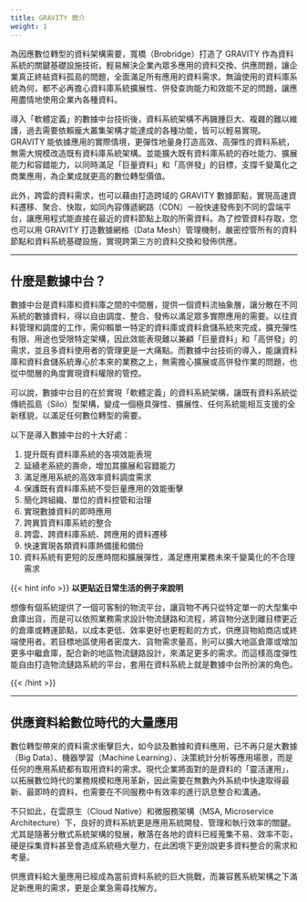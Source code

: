 ```yaml
---
title: GRAVITY 簡介
weight: 1
---
```


為因應數位轉型的資料架構需要，寬橋（Brobridge）打造了 GRAVITY 作為資料系統的關鍵基礎設施技術，輕易解決企業內眾多應用的資料交換、供應問題，讓企業真正終結資料孤島的問題，全面滿足所有應用的資料需求。無論使用的資料庫系統為何，都不必再擔心資料庫系統擴展性、併發查詢能力和效能不足的問題，讓應用盡情地使用企業內各種資料。

導入「軟體定義」的數據中台技術後，資料系統架構不再臃腫巨大、複雜的難以維護，過去需要依賴龐大叢集架構才能達成的各種功能，皆可以輕易實現。GRAVITY 能依據應用的實際情境，更彈性地量身打造高效、高彈性的資料系統，無需大規模改造既有資料庫系統架構。並能擴大既有資料庫系統的吞吐能力、擴展能力和容錯能力，以同時滿足「巨量資料」和「高併發」的目標，支撐千變萬化之商業應用，為企業成就更高的數位轉型價值。

此外，跨雲的資料需求，也可以藉由打造跨域的 GRAVITY 數據節點，實現高速資料遷移、聚合、快取，如同內容傳遞網路（CDN）一般快速發佈到不同的雲端平台，讓應用程式能直接在最近的資料節點上取的所需資料。為了控管資料存取，您也可以用 GRAVITY 打造數據網格（Data Mesh）管理機制，嚴密控管所有的資料節點和資料系統基礎設施，實現跨第三方的資料交換和發佈供應。

---

## 什麼是數據中台？

數據中台是資料庫和資料庫之間的中間層，提供一個資料流抽象層，讓分散在不同系統的數據資料，得以自由調度、整合、發佈以滿足眾多實際應用的需要。以往資料管理和調度的工作，需仰賴單一特定的資料庫或資料倉儲系統來完成，擴充彈性有限、用途也受限特定架構，因此效能表現難以兼顧「巨量資料」和「高併發」的需求，並且多資料使用者的管理更是一大痛點。而數據中台技術的導入，能讓資料庫和資料倉儲系統專心於本來的業務之上，無需擔心擴展或高併發作業的問題，也從中間層的角度實現資料權限的管控。

可以說，數據中台目的在於實現「軟體定義」的資料系統架構，讓既有資料系統從傳統孤島（Silo）型架構，變成一個極具彈性、擴展性、任何系統能相互支援的全新樣貌，以滿足任何數位轉型的需要。

以下是導入數據中台的十大好處：

1. 提升既有資料庫系統的各項效能表現
2. 延續老系統的壽命，增加其擴展和容錯能力
3. 滿足應用系統的高效率資料調度需求
4. 保護既有資料庫系統不受巨量應用的效能衝擊
5. 簡化跨組織、單位的資料控管和治理
6. 實現數據資料的即時應用
7. 跨異質資料庫系統的整合
8. 跨雲、跨資料庫系統、跨應用的資料遷移
9. 快速實現各類資料庫熱備援和備份
10. 資料系統有更短的反應時間和擴展彈性，滿足應用業務未來千變萬化的不合理需求

{{< hint info >}}
**以更貼近日常生活的例子來說明**

想像有個系統提供了一個可客制的物流平台，讓貨物不再只從特定單一的大型集中倉庫出貨，而是可以依照業務需求設計物流鏈路和流程，將貨物分送到離目標更近的倉庫或轉運節點，以成本更低、效率更好也更輕鬆的方式，供應貨物給商店或終端使用者。若目標地區使用者密度大、貨物需求量高，則可以擴大地區倉庫或增加更多中繼倉庫，配合新的地區物流鏈路設計，來滿足更多的需求。而這樣高度彈性能自由打造物流鏈路系統的平台，套用在資料系統上就是數據中台所扮演的角色。

{{< /hint >}}

---

## 供應資料給數位時代的大量應用

數位轉型帶來的資料需求衝擊巨大，如今談及數據和資料應用，已不再只是大數據（Big Data）、機器學習（Machine Learning）、決策統計分析等應用場景，而是任何的應用系統都有取用資料的需求。現代企業將面對的是資料的「靈活運用」，以拓展數位時代的業務規模和應用革新，因此需要在無數內外系統中快速取得最新、最即時的資料，也需要在不同服務中有效率的進行訊息整合和溝通。

不只如此，在雲原生（Cloud Native）和微服務架構（MSA, Microservice Architecture）下，良好的資料系統更是應用系統開發、管理和執行效率的關鍵。尤其是隨著分散式系統架構的發展，散落在各地的資料已經蒐集不易、效率不彰，硬是採集資料甚至會造成系統極大壓力，在此困境下更別說更多資料整合的需求和考量。

供應資料給大量應用已經成為當前資料系統的巨大挑戰，而兼容舊系統架構之下滿足新應用的需求，更是企業急需尋找解方。
